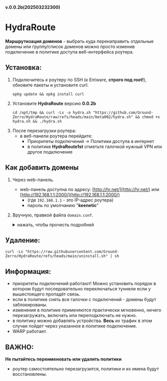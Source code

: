 **v.0.0.2b(202503232300)**

# HydraRoute

**Маршрутизация доменов** - выбрать куда перенаправить отдельные домены или группу/список доменов можно
просто изменив подключение в политике доступа веб-интерфейса роутера.

## Установка:
1. Подключитесь к роутеру по SSH (к Entware, **строго под root!**), обновите пакеты и установите curl:
	```
	opkg update && opkg install curl
	```
2. Установите **HydraRoute** версию **0.0.2b**
	```
	cd /opt/tmp && curl -Ls -o hydra.sh "https://github.com/Ground-Zerro/HydraRoute/raw/refs/heads/main/beta002/hydra.sh" && chmod +x hydra.sh && ./hydra.sh
	```
3. После перезагрузки роутера:
    - в веб-панели роутера перейдите:
      * Приоритеты подключений -> Политики доступа в интернет
      * в политике **HydraRoute1st** отметьте галочкой нужный VPN или другое подключение

## Как добавить домены
1. Через web-панель.
   - web-панель доступна по адресу: [http://hr.net/](http://hr.net/) или [http://192.168.1.1:2000/](http://192.168.1.1:2000/)
     * (где `192.168.1.1` - это IP-адрес роутера)
	 - пароль по умолчанию "**keenetic**"

2. Вручную, правкой файла `domain.conf`.

    <details>
    <summary>нажать, чтобы прочесть подробней</summary>

	1. Чтобы добавить домены для перенаправления, отредактируйте файл: `/opt/etc/AdGuardHome/domain.conf`:
		```
		nano /opt/etc/AdGuardHome/domain.conf
		```

		Пример `domain.conf`:
		```
		youtube.com,googlevideo.com/hr1
		openai.com,chatgpt.com/hr2
		```

		* В левой части через запятую указаны домены
		* В паровой после слэш - `ipset` политики, которой они управляются

		   |  имя политики   |  ipset  |
		   |:---------------:|:-------:|
		   |  HydraRoute1st  |   hr1   |
		   |  HydraRoute2nd  |   hr2   |
		   |  HydraRoute3rd  |   hr3   |

	2. После добавления доменов необходимо перезапустить **AdGuard Home** командой:
		```
		agh restart
		```
		Домены третьего уровня и выше указывать не нужно, они подхватываются автоматически.
		* **Пример**: указав `google.com` будут перенаправляться все домены, заканивающиеся на `google.com`, в т.ч. `mail.google.com`, `drive.google.com` и т.д.

	</details>

## Удаление:
```
curl -Ls "https://raw.githubusercontent.com/Ground-Zerro/HydraRoute/refs/heads/main/uninstall.sh" | sh
```

## Информация:
- приоритеты подключений работают! Можно установить порядок в котором будут последовательно переключаться туннели
если у вышестоящего пропадёт связь.
- если в политике снять все галочки с подключений - домены будут заблокированы.
- изменения в политике применяются практически мгновенно, ничего перезагружать, включать или переподключать не нужно.
- в политику можно добавлять устройства. **Весь** их трафик в этом случае пойдет через указанное в политике подключение.
- WARP работает.

## ВАЖНО:
**Не пытайтесь переименовать или удалить политики**
- роутер самостоятельно перезагрузится, политики и их имена будут восстановлены.

